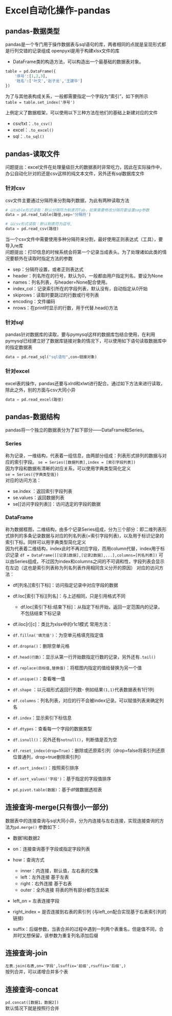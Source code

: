 # Excel自动化操作-pandas

## pandas-数据类型
pandas是一个专门用于操作数据表与sql语句的库，两者相同的点就是呈现形式都是行列交错的记录组成
openpyxl是用于构建xlsx文件的库
- DataFrame类的构造方法，可以构造出一个最基础的数据表对象。
```python
table = pd.DataFrame({
    '序号':[1,2,3],
    '姓名':['叶文','赵子龙','王建华']
})
```
为了与其他表构成关系，一般都需要指定一个字段为“索引”，如下例所示  
`table = table.set_index('序号')`  

上例定义了数据框架，可以使用以下三种方法在他们的基础上新建对应的文件
- csv/txt：`.to_csv()`
- excel：`.to_excel()`
- sql：`.to_sql()`
  
## pandas-读取文件
问题提出：excel文件在处理量级巨大的数据表时非常吃力，因此在实际操作中，办公自动化针对的还是csv这样的纯文本文件，另外还有sql数据库文件
### 针对csv
csv文件主要通过分隔符来分割每列数据，为此有两种读取方法
```python
# 以table形式读取：默认分隔符为制表符Tab，如果需要修改分隔符要设置sep参数
data = pd.read_table(路径,sep='分隔符')

# 以csv形式读取：默认制表符为逗号,
data = pd.read_csv(路径)
```
当一个csv文件中需要使用多种分隔符来分割，最好使用正则表达式（工具），要导入re库  
问题提出：打印信息的时候系统会将第一个记录当成表头。为了处理诸如此类的情况要额外在读取时指定方法的参数
- sep：分隔符设置，或者正则表达式
- header：列名所在的行号，默认为0，一般都由用户指定列名，要设为None
- names：列名列表，与header=None配合使用。
- index_col：记录索引所在的字段列表，默认没有，自动指定从0开始
- skiprows：读取时要跳过的行数或行号列表
- encoding：文件编码
- nrows：在print时显示的行数，用于代替.head()方法

### 针对sql
pandas针对数据库的读取，要与pymysql这样的数据库包结合使用，在利用pymysql已经建立好了数据库链接对象的情况下，可以使用如下语句读取数据库中的指定数据表
```python
data = pd.read_sql("sql语句",con=链接对象)
```

### 针对excel
excel表的操作，pandas还要与xlrd和xlwt进行配合。通过如下方法来进行读取，除此之外，别的方面与csv大同小异
```python
data = pd.read_excel(路径)
```

## pandas-数据结构
pandas将一个独立的数据表分为了如下部分——DataFrame和Series。
### Series
称为记录，一维结构，代表着一组信息，由两部分组成：列表形式排列的数据与对应的索引字段。
`se = Series([数据列表],index = [索引字段列表])`  
因为字段和数据有清晰的对应关系，可以使用字典类型简化定义  
`se = Series({字典类型值})`  
对应的访问方法：
- se.index ：返回索引字段列表
- se.values：返回数据列表
- se[[访问字段列表]]：访问选定的字段的数据  

### DataFrame
称为数据框图，二维结构，由多个记录Series组成，分为三个部分：即二维列表形式排列的多条记录数据与对应的列名列表(=索引字段列表)，以及用于标识记录的索引下标。同样可以用字典类型简化定义  
因为代表着二维结构，index此时不再对应字段，而用column代替，index用于标识记录
`df = DataFrame([[记录1数据],[记录2数据],...],columns=[列名列表])`
可以由Series组成，不过因为index和columns之间的不可调和性，字段列表会显示在左边（这也是索引列表称为列名列表作用相同含义分开的原因）
对应的访问方法：  
- df[列名][索引下标]：访问指定记录中对应字段的数据
- df.loc[索引下标][列名]：与上述相同，只是引用格式不同
  - df.loc[索引下标:结束下标]：从指定下标开始，返回一定范围内的记录，不包括结束下标记录
- df.iloc[r][c]：类比为xlsx中的r1c1模式
常用方法：
- `df.fillna('填充值')`：为空单元格填充指定值
- `df.dropna()`：删除空单元格
- `df.head(行数)`：显示从第一行开始数指定行数的记录，另外还有`.tail()`
- `df.replace(目标值,替换值)`：将框图内指定的值给替换为另一个值
- `df.unique()`：查看唯一值
- `df.shape` ：以元祖形式返回行列数- 例如结果`(1,1)`代表数据表有1行1列
- `df.columns`：列名列表，对应的行不会被index记录。可以赋值列表来确定列名
- `df.index`：显示索引下标信息
- `df.dtypes`：查看每一个字段的数据类型
- `df.isnull()`：另外还有`notnull()`，判断值是否为空
- `df.reset_index(drop=True)`：删除或还原索引列（drop=false将索引列还原位普通列，drop=true删除索引列）
- `df.sort_index()`：按照索引排序
- `df.sort_values('字段')`：基于指定的字段值排序



- `pd.pivot.table(数据)`：基于df做数据透视表

## 连接查询-merge(只有很小一部分)
数据表中的连接查询与sql大同小异，分为内连接与左右连接，实现连接查询的方法为`pd.merge()`
参数如下：
- 数据1和数据2
- on：连接查询基于字段或指定字段列表
- how：查询方式
  - inner：内连接，默认值，左右表的交集
  - left：左外连接 基于左表
  - right：右外连接 基于右表
  - outer：全外连接 将表的所有部分都包含起来
  
- left_on = 左表连接字段
- right_index = 是否连接到右表的索引列 (与left_on配合实现基于右表索引列的链接)

- suffix：后缀参数，当表合并的过程中遇到一列两个表重名，但是值不同，合并时又想保留，该参数为重复列名添加后缀

## 连接查询-join
`左表.join(右表,on='字段',lsuffix='前缀',rsuffix='后缀',)`  
按列合并，可以递增合并多个表

## 连接查询-concat
`pd.concat([数据1，数据2])`  
默认情况下就是按照行合并

